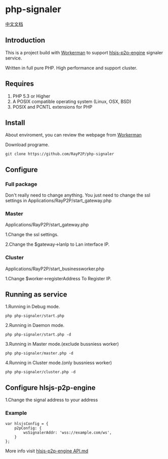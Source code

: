# php-signaler

[中文文档](README_CN.md "中文文档")

## Introduction
This is a project build with [Workerman](https://github.com/walkor/Workerman "Workerman") to support [hlsjs-p2p-engine](https://github.com/cdnbye/hlsjs-p2p-engine "hlsjs-p2p-engine") signaler service.

Written in full pure PHP. High performance and support cluster.

## Requires
1. PHP 5.3 or Higher
2. A POSIX compatible operating system (Linux, OSX, BSD)
3. POSIX and PCNTL extensions for PHP

## Install
About enviroment, you can review the webpage from [Workerman](http://www.workerman.net "Workerman")

Download programe. 

	git clone https://github.com/RayP2P/php-signaler

## Configure

### Full package

Don't really need to change anything. 
You just need to change the ssl settings in Applications/RayP2P/start_gateway.php

### Master

Applications/RayP2P/start_gateway.php 

1.Change the ssl settings. 

2.Change the $gateway->lanIp to Lan interface IP. 


### Cluster

Applications/RayP2P/start_businessworker.php 

1.Change $worker->registerAddress To Register IP. 

## Running as service

1.Running in Debug mode.

	php php-signaler/start.php

2.Running in Daemon mode.

	php php-signaler/start.php -d
	
3.Running in Master mode.(exclude bussniess worker)

	php php-signaler/master.php -d
	
4.Running in Cluster mode.(only bussniess worker)

	php php-signaler/cluster.php -d

## Configure hlsjs-p2p-engine

1.Change the signal address to your address
### Example
	var hlsjsConfig = {
        p2pConfig: {
            wsSignalerAddr: 'wss://example.com/ws',
        }
    };
More info visit [hlsjs-p2p-engine API.md](https://github.com/cdnbye/hlsjs-p2p-engine/blob/master/docs/English/API.md "hlsjs-p2p-engine API.md")
